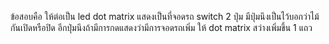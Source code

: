 ข้อสอบคือ ให้ต่อเป็น
led dot matrix แสดงเป็นที่จอดรถ
switch 2 ปุ่ม มีปุ่มนึงเป็นไว้บอกว่าไม้กันเปิดหรือปิด อีกปุ่มนึงถ้ามีการกดแสดงว่ามีการจอดรถเพิ่ม ให้ dot matrix สว่างเพิ่มขึ้น 1 แถว
